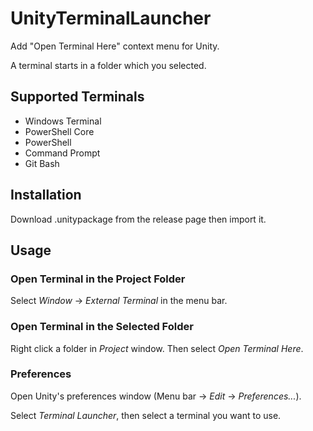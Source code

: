 # UnityTerminalLauncher
Add "Open Terminal Here" context menu for Unity.

A terminal starts in a folder which you selected.

## Supported Terminals
- Windows Terminal
- PowerShell Core
- PowerShell
- Command Prompt
- Git Bash

## Installation
Download .unitypackage from the release page then import it.

## Usage

### Open Terminal in the Project Folder
Select *Window* -> *External Terminal* in the menu bar.

### Open Terminal in the Selected Folder
Right click a folder in *Project* window. Then select *Open Terminal Here*.

### Preferences
Open Unity's preferences window (Menu bar -> *Edit* -> *Preferences...*).

Select *Terminal Launcher*, then select a terminal you want to use.
